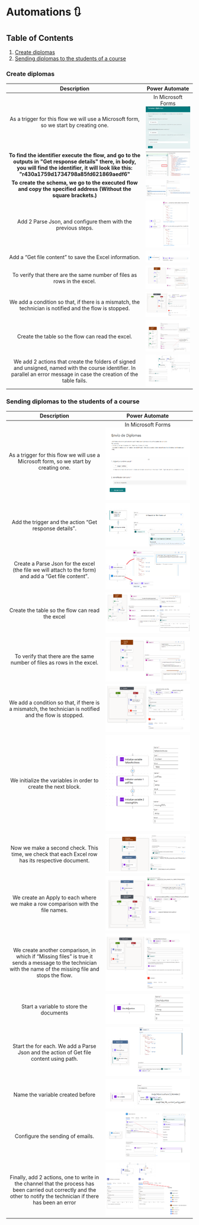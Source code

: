 # Automations 🔃
## Table of Contents
1. [Create diplomas](#Create-diplomas)
2. [Sending diplomas to the students of a course](#Sending-diplomas-to-the-students-of-a-course)


### Create diplomas

| **Description** | **Power Automate** |
|:-----:|:---------------:|
|As a trigger for this flow we will use a Microsoft form, so we start by creating one.|    In Microsoft Forms   ![Microsoft Form](https://github.com/laurasalvadorglez/Automations/blob/main/Assets/form1.png)         |
|**To find the identifier execute the flow, and go to the outputs in "Get response details" there, in body, you will find the identifier, it will look like this: "r430a1759d1734798a85fd621869aedf6"** |   ![form identifier](https://github.com/laurasalvadorglez/Automations/blob/main/Assets/id.png)         |
|**To create the schema, we go to the executed flow and copy the specified address (Without the square brackets.)** |   ![Parse json](https://github.com/laurasalvadorglez/Automations/blob/main/Assets/json2.png)         |
|Add 2 Parse Json, and configure them with the previous steps.|       ![json](https://github.com/laurasalvadorglez/Automations/blob/main/Assets/json.png)      |
|Add a “Get file content” to save the Excel information.|       ![json](https://github.com/laurasalvadorglez/Automations/blob/main/Assets/getfile.png)      |
|To verify that there are the same number of files as rows in the excel. |         ![Number of files 1](https://github.com/laurasalvadorglez/Automations/blob/main/Assets/numfiles.png)       |
|We add a condition so that, if there is a mismatch, the technician is notified and the flow is stopped.|         ![Number of files 2](https://github.com/laurasalvadorglez/Automations/blob/main/Assets/numfiles2.png)       |
|Create the table so the flow can read the excel.|       ![json](https://github.com/laurasalvadorglez/Automations/blob/main/Assets/creartabla.png)      |
|We add 2 actions that create the folders of signed and unsigned, named with the course identifier. In parallel an error message in case the creation of the table fails. |       ![json](https://github.com/laurasalvadorglez/Automations/blob/main/Assets/carpetas.png)      |



### Sending diplomas to the students of a course 

| **Description** | **Power Automate** |
|:-----:|:---------------:|
|As a trigger for this flow we will use a Microsoft form, so we start by creating one.|    In Microsoft Forms   ![Microsoft Form](https://github.com/laurasalvadorglez/Automations/blob/main/Assets/form.png)         |
|Add the trigger and the action “Get response details”.|       ![Microsoft Form](https://github.com/laurasalvadorglez/Automations/blob/main/Assets/form2.png)        |
|Create a Parse Json for the excel (the file we will attach to the form) and add a “Get file content”.|     ![3rd step](https://github.com/laurasalvadorglez/Automations/blob/main/Assets/3.png)          |
|Create the table so the flow can read the excel|         ![Create table](https://github.com/laurasalvadorglez/Automations/blob/main/Assets/converttable1.png)       |
|To verify that there are the same number of files as rows in the excel.|         ![Number of files 1](https://github.com/laurasalvadorglez/Automations/blob/main/Assets/numfiles.png)       |
|We add a condition so that, if there is a mismatch, the technician is notified and the flow is stopped.|         ![Number of files 2](https://github.com/laurasalvadorglez/Automations/blob/main/Assets/numfiles2.png)       |
|We initialize the variables in order to create the next block.|         ![Variables](https://github.com/laurasalvadorglez/Automations/blob/main/Assets/variables.png)       |
|Now we make a second check. This time, we check that each Excel row has its respective document.|         ![Check names](https://github.com/laurasalvadorglez/Automations/blob/main/Assets/checknames.png)       |
|We create an Apply to each where we make a row comparison with the file names.|         ![Check names 2](https://github.com/laurasalvadorglez/Automations/blob/main/Assets/checknames2.png)       |
|We create another comparison, in which if “Missing files” is true it sends a message to the technician with the name of the missing file and stops the flow. |         ![Check names 3](https://github.com/laurasalvadorglez/Automations/blob/main/Assets/checknames3.png)       |
|Start a variable to store the documents |         ![Initialize variable](https://github.com/laurasalvadorglez/Automations/blob/main/Assets/Initvar.png)       |
|Start the for each. We add a Parse Json and the action of Get file content using path.|      ![For Each 1](https://github.com/laurasalvadorglez/Automations/blob/main/Assets/ForEach1.png)         |
|Name the variable created before|      ![Name var](https://github.com/laurasalvadorglez/Automations/blob/main/Assets/ForEach2.png)         |
|Configure the sending of emails.|      ![Emails](https://github.com/laurasalvadorglez/Automations/blob/main/Assets/ForEach3.png)         |
|Finally, add 2 actions, one to write in the channel that the process has been carried out correctly and the other to notify the technician if there has been an error|      ![End](https://github.com/laurasalvadorglez/Automations/blob/main/Assets/end.png)         |

